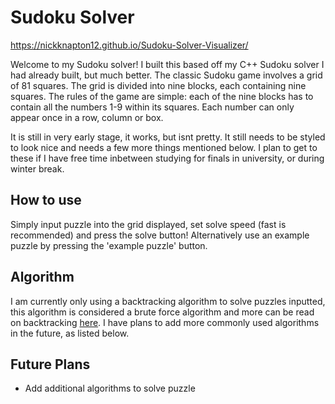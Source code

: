 # Sudoku Solver

https://nickknapton12.github.io/Sudoku-Solver-Visualizer/

Welcome to my Sudoku solver! I built this based off my C++ Sudoku solver I had already built, but much better. The classic Sudoku game involves a grid of 81 squares. The grid is divided into nine blocks, each containing nine squares. The rules of the game are simple: each of the nine blocks has to contain all the numbers 1-9 within its squares. Each number can only appear once in a row, column or box. 

It is still in very early stage, it works, but isnt pretty. It still needs to be styled to look nice and needs a few more things mentioned below. I plan to get to these if I have free time inbetween studying for finals in university, or during winter break.

## How to use

Simply input puzzle into the grid displayed, set solve speed (fast is recommended) and press the solve button! Alternatively use an example puzzle by pressing the 'example puzzle' button.

## Algorithm

I am currently only using a backtracking algorithm to solve puzzles inputted, this algorithm is considered a brute force algorithm and more can be read on backtracking [here](https://en.wikipedia.org/wiki/Backtracking). I have plans to add more commonly used algorithms in the future, as listed below.

## Future Plans

- Add additional algorithms to solve puzzle
